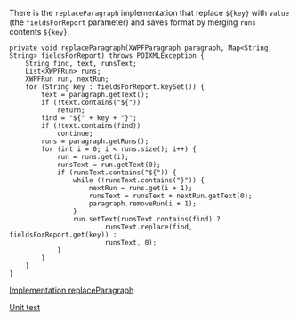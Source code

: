 
There is the `replaceParagraph` implementation that replace `${key}` with `value` (the `fieldsForReport` parameter) and saves format by merging `runs` contents `${key}`.

<!-- language-all: lang-java -->

	private void replaceParagraph(XWPFParagraph paragraph, Map<String, String> fieldsForReport) throws POIXMLException {
		String find, text, runsText;
		List<XWPFRun> runs;
		XWPFRun run, nextRun;
		for (String key : fieldsForReport.keySet()) {
			text = paragraph.getText();
			if (!text.contains("${"))
				return;
			find = "${" + key + "}";
			if (!text.contains(find))
				continue;
			runs = paragraph.getRuns();
			for (int i = 0; i < runs.size(); i++) {
				run = runs.get(i);
				runsText = run.getText(0);
				if (runsText.contains("${")) {
					while (!runsText.contains("}")) {
						nextRun = runs.get(i + 1);
						runsText = runsText + nextRun.getText(0);
						paragraph.removeRun(i + 1);
					}
					run.setText(runsText.contains(find) ?
							runsText.replace(find, fieldsForReport.get(key)) :
							runsText, 0);
				}
			}
		}
	}

[Implementation replaceParagraph][2]

[Unit test][2]

  [1]: https://github.com/stolbovd/PoiSamples/blob/master/src/main/java/ru/inkontext/poi/SDPOIDocxView.java
  [2]: https://github.com/stolbovd/PoiSamples/blob/master/src/test/java/ru/inkontext/poi/SDPOIDocxViewTest.java